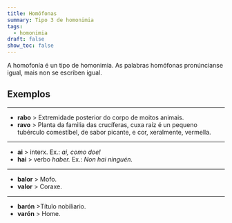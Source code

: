 ```yaml
---
title: Homófonas
summary: Tipo 3 de homonimia
tags:
  - homonimia
draft: false
show_toc: false
---
```

A homofonía é un tipo de homonimia. As palabras homófonas pronúncianse igual, mais non se escriben igual.

## Exemplos

- - -

* **rabo** > Extremidade posterior do corpo de moitos animais.
* **ravo** > Planta da familia das crucíferas, cuxa raíz é un pequeno tubérculo comestíbel, de sabor picante, e cor, xeralmente, vermella.

- - -

* **ai** > interx. Ex.: *ai, como doe!*
* **hai** > verbo *haber.* Ex.: *Non hai ninguén.*

- - -

* **balor** > Mofo.
* **valor** > Coraxe.

- - -

* **barón** >Título nobiliario.
* **varón** > Home.